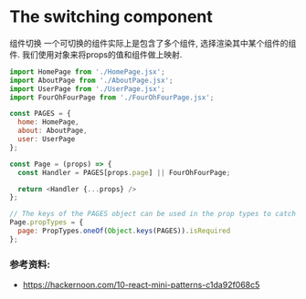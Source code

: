 # The switching component
组件切换
一个可切换的组件实际上是包含了多个组件, 选择渲染其中某个组件的组件.
我们使用对象来将props的值和组件做上映射.

```javascript
import HomePage from './HomePage.jsx';
import AboutPage from './AboutPage.jsx';
import UserPage from './UserPage.jsx';
import FourOhFourPage from './FourOhFourPage.jsx';

const PAGES = {
  home: HomePage,
  about: AboutPage,
  user: UserPage
};

const Page = (props) => {
  const Handler = PAGES[props.page] || FourOhFourPage;

  return <Handler {...props} />
};

// The keys of the PAGES object can be used in the prop types to catch dev-time errors.
Page.propTypes = {
  page: PropTypes.oneOf(Object.keys(PAGES)).isRequired
};
```

### 参考资料:
 - https://hackernoon.com/10-react-mini-patterns-c1da92f068c5
